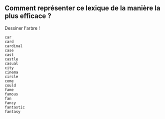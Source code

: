 ## Comment représenter ce lexique de la manière la plus efficace ?

Dessiner l'arbre !


    car
    card
    cardinal
    case
    cast
    castle
    casual
    city
    cinema
    circle
    come
    could
    fame
    famous
    fan
    fancy
    fantastic
    fantasy